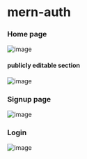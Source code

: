 # mern-auth

### Home page
![image](https://user-images.githubusercontent.com/51080275/163158799-c6fa6743-241d-4c29-8667-ee1438d550a0.png)
#### publicly editable section
![image](https://user-images.githubusercontent.com/51080275/163158925-edfa3ba1-0492-4617-b741-ee9bc43777c3.png)
### Signup page
![image](https://user-images.githubusercontent.com/51080275/163159552-53ee4eee-1d59-43b4-a529-8e6d17480d86.png)

### Login 
![image](https://user-images.githubusercontent.com/51080275/163159147-3a9f1535-b51c-485d-83ef-c7b984ff366f.png)

